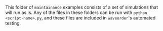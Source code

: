 This folder of `maintainance` examples consists of a set of simulations that will run as is. Any of the files in these folders can be run with `python <script-name>.py`, and these files are included in `waveorder`'s automated testing.